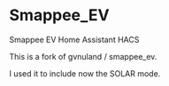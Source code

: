 # Smappee_EV
Smappee EV Home Assistant HACS

This is a fork of gvnuland / smappee_ev.

I used it to include now the SOLAR mode.
